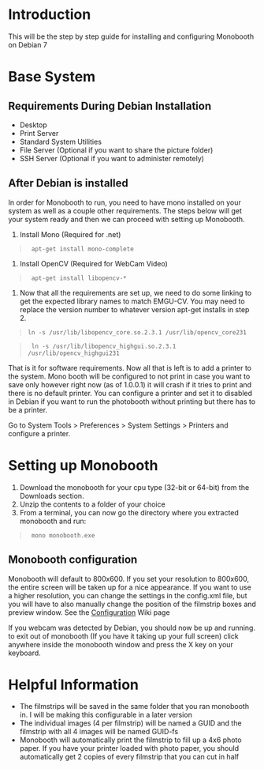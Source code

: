 # Introduction #

This will be the step by step guide for installing and configuring Monobooth on Debian 7


# Base System #

## Requirements During Debian Installation ##

  * Desktop
  * Print Server
  * Standard System Utilities
  * File Server (Optional if you want to share the picture folder)
  * SSH Server (Optional if you want to administer remotely)


## After Debian is installed ##

In order for Monobooth to run, you need to have mono installed on your system as well as a couple other requirements. The steps below will get your system ready and then we can proceed with setting up Monobooth.

  1. Install Mono  (Required for .net)
> ` apt-get install mono-complete`
  1. Install OpenCV (Required for WebCam Video)
> ` apt-get install libopencv-*`
  1. Now that all the requirements are set up, we need to do some linking to get the expected library names to match EMGU-CV. You may need to replace the version number to whatever version apt-get installs in step 2.
> ` ln -s /usr/lib/libopencv_core.so.2.3.1 /usr/lib/opencv_core231 `

> ` ln -s /usr/lib/libopencv_highgui.so.2.3.1 /usr/lib/opencv_highgui231`

That is it for software requirements. Now all that is left is to add a printer to the system. Mono booth will be configured to not print in case you want to save only however right now (as of 1.0.0.1) it will crash if it tries to print and there is no default printer. You can configure a printer and set it to disabled in Debian if you want to run the photobooth without printing but there has to be a printer.

Go to System Tools > Preferences > System Settings > Printers and configure a printer.

# Setting up Monobooth #

  1. Download the monobooth for your cpu type (32-bit or 64-bit) from the Downloads section.
  1. Unzip the contents to a folder of your choice
  1. From a terminal, you can now go the directory where you extracted monobooth and run:
> ` mono monobooth.exe`

## Monobooth configuration ##
Monobooth will default to 800x600. If you set your resolution to 800x600, the entire screen will be taken up for a nice appearance. If you want to use a higher resolution, you can change the settings in the config.xml file, but you will have to also manually change the position of the filmstrip boxes and preview window. See the [Configuration](Configuration.md) Wiki page

If you webcam was detected by Debian, you should now be up and running. to exit out of monobooth (If you have it taking up your full screen) click anywhere inside the monobooth window and press the X key on your keyboard.

# Helpful Information #
  * The filmstrips will be saved in the same folder that you ran monobooth in. I will be making this configurable in a later version
  * The individual images (4 per filmstrip) will be named a GUID and the filmstrip with all 4 images will be named GUID-fs
  * Monobooth will automatically print the filmstrip to fill up a 4x6 photo paper. If you have your printer loaded with photo paper, you should automatically get 2 copies of every filmstrip that you can cut in half